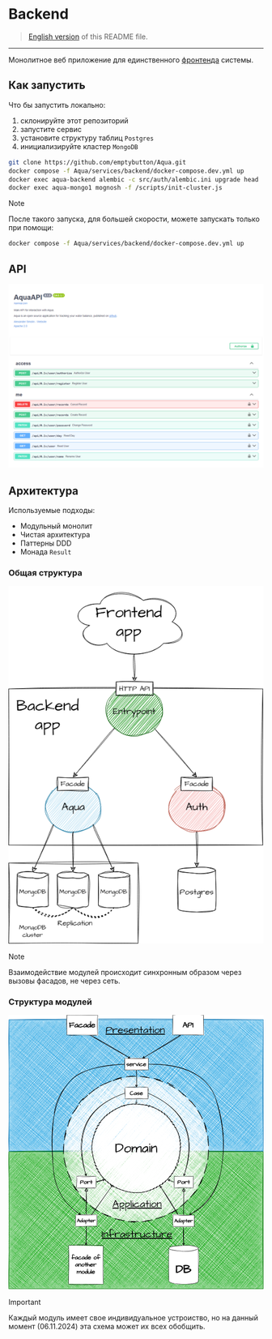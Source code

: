 # Backend
> [English version](https://github.com/emptybutton/Aqua/blob/main/services/backend/README.eng.md) of this README file.
___

Монолитное веб приложение для единственного [фронтенда](https://github.com/emptybutton/Aqua/blob/main/services/frontend) системы.

## Как запустить
Что бы запустить локально:
1. склонируйте этот репозиторий
2. запустите сервис
3. установите структуру таблиц `Postgres`
4. инициализируйте кластер `MongoDB`

```bash
git clone https://github.com/emptybutton/Aqua.git
docker compose -f Aqua/services/backend/docker-compose.dev.yml up
docker exec aqua-backend alembic -c src/auth/alembic.ini upgrade head
docker exec aqua-mongo1 mognosh -f /scripts/init-cluster.js
```

> [!NOTE]
> После такого запуска, для большей скорости, можете запускать только при помощи:
> ```bash
> docker compose -f Aqua/services/backend/docker-compose.dev.yml up
> ```

## API
<img src="https://github.com/emptybutton/Aqua/blob/main/services/backend/assets/api-view.png?raw=true"/>

## Архитектура
Используемые подходы:
- Модульный монолит
- Чистая архитектура
- Паттерны DDD
- Монада `Result`

### Общая структура
<picture>
 <source media="(prefers-color-scheme: dark)" srcset="https://github.com/emptybutton/Aqua/blob/main/services/backend/assets/module-relationship-map/dark-theme.png?raw=true">
 <img src="https://github.com/emptybutton/Aqua/blob/main/services/backend/assets/module-relationship-map/light-theme.png?raw=true">
</picture>

<span></sman>

> [!NOTE]
> Взаимодействие модулей происходит синхронным образом через вызовы фасадов, не через сеть.

### Структура модулей
<picture>
 <source media="(prefers-color-scheme: dark)" srcset="https://github.com/emptybutton/Aqua/blob/main/services/backend/assets/module-structure-map/dark-theme.png?raw=true">
 <img src="https://github.com/emptybutton/Aqua/blob/main/services/backend/assets/module-structure-map/light-theme.png?raw=true">
</picture>

<span></sman>

> [!IMPORTANT]
> Каждый модуль имеет свое индивидуальное устроиство, но на данный момент (06.11.2024) эта схема может их всех обобщить.
